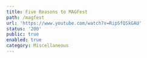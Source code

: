 ```yaml
---
title: Five Reasons to MAGFest
path: /magfest
url: 'https://www.youtube.com/watch?v=RipSfQSkGAU'
status: '200'
public: true
enabled: true
category: Miscellaneous
---
```



